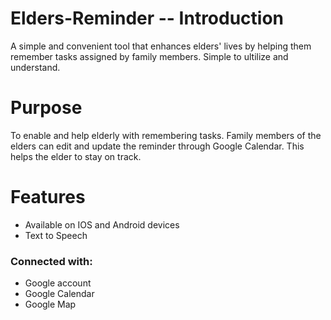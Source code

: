 # Elders-Reminder -- Introduction

A simple and convenient tool that enhances elders' lives by helping them remember tasks assigned by family members. Simple to ultilize and understand. 

# Purpose 

To enable and help elderly with remembering tasks. Family members of the elders can edit and update the reminder through Google Calendar. This helps the elder to stay on track. 

# Features 
- Available on IOS and Android devices
- Text to Speech 
### Connected with: 
- Google account
- Google Calendar
- Google Map
